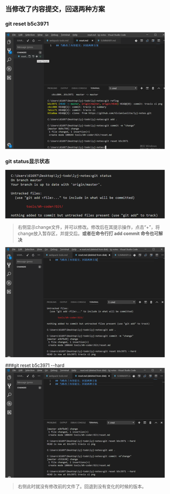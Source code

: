 ## 当修改了内容提交，回退两种方案
### git reset b5c3971 
![travis](../../../image/reset/gitchange.png)
### git status显示状态
![travis](../../../image/reset/gitchange1.png)
>右侧显示change文件，并可以修改。修改后在其提示操作，点击“+”，将change放入暂存区，并提交后。**或者在命令行打 add commit 命令也可解决**



![travis](../../../image/reset/gitchange3.png)

###git reset b5c3971 --hard
![travis](../../../image/reset/gitchange4.png)
>右侧此时就没有修改前的文件了。回退到没有变化的时候的版本。